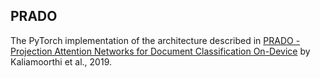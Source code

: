 PRADO
-----

The PyTorch implementation of the architecture described in [PRADO - Projection Attention Networks for Document Classification On-Device](https://www.aclweb.org/anthology/D19-1506.pdf) by Kaliamoorthi et al., 2019.
